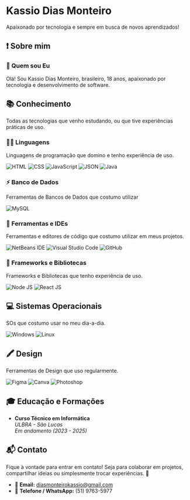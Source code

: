 # Kassio Dias Monteiro 
Apaixonado por tecnologia e sempre em busca de novos aprendizados!

## ❗ Sobre mim


### 👤 Quem sou Eu

Olá! Sou Kassio Dias Monteiro, brasileiro, 18 anos, apaixonado por tecnologia e desenvolvimento de software.

## 📚 Conhecimento

Todas as tecnologias que venho estudando, ou que tive experiências práticas de uso.

### 👩‍💻  Linguagens

Linguagens de programação que domino e tenho experiência de uso.

![HTML](https://img.shields.io/badge/HTML5-E34F26?style=for-the-badge&logo=html5&logoColor=white) ![CSS](https://img.shields.io/badge/CSS3-1572B6?style=for-the-badge&logo=css3&logoColor=white) ![JavaScript](https://img.shields.io/badge/javascript-%23323330.svg?style=for-the-badge&logo=javascript&logoColor=%23F7DF1E) ![JSON](https://img.shields.io/badge/json-5E5C5C?style=for-the-badge&logo=json&logoColor=white) ![Java](https://img.shields.io/badge/java-%23ED8B00.svg?style=for-the-badge&logo=openjdk&logoColor=white)

### ⚡ Banco de Dados

Ferramentas de Bancos de Dados que costumo utilizar

![MySQL](https://img.shields.io/badge/mysql-4479A1.svg?style=for-the-badge&logo=mysql&logoColor=white)

### 🔧 Ferramentas e IDEs

Ferramentas e editores de código que costumo utilizar em meus projetos.

![NetBeans IDE](https://img.shields.io/badge/NetBeansIDE-1B6AC6.svg?style=for-the-badge&logo=apache-netbeans-ide&logoColor=white) ![Visual Studio Code](https://img.shields.io/badge/Visual%20Studio%20Code-0078d7.svg?style=for-the-badge&logo=visual-studio-code&logoColor=white) ![GitHub](https://img.shields.io/badge/github-%23121011.svg?style=for-the-badge&logo=github&logoColor=white) 

### 🚀 Frameworks e Bibliotecas

Frameworks e Bibliotecas que tenho experiência de uso.

![Node JS](https://img.shields.io/badge/Node%20js-339933?style=for-the-badge&logo=nodedotjs&logoColor=white)
![React JS](https://img.shields.io/badge/react-%2320232a.svg?style=for-the-badge&logo=react&logoColor=%2361DAFB) 

## 💻 Sistemas Operacionais
SOs que costumo usar no meu dia-a-dia.

![Windows](https://img.shields.io/badge/Windows-0078D6?style=for-the-badge&logo=windows&logoColor=white)
![Linux](https://img.shields.io/badge/Linux-FCC624?style=for-the-badge&logo=linux&logoColor=black)

## 🖍 Design

Ferramentas de Design que uso regularmente.

![Figma](https://img.shields.io/badge/figma-%23F24E1E.svg?style=for-the-badge&logo=figma&logoColor=white) ![Canva](https://img.shields.io/badge/Canva-%2300C4CC.svg?&style=for-the-badge&logo=Canva&logoColor=white
	) ![Photoshop](https://img.shields.io/badge/Adobe%20Photoshop-31A8FF?style=for-the-badge&logo=Adobe%20Photoshop&logoColor=black) 

## 🎓 Educação e Formações

- **Curso Técnico em Informática**  
  *ULBRA - São Lucas*  
  *Em andamento (2023 - 2025)*  
  

## 📬 Contato

Fique à vontade para entrar em contato! Seja para colaborar em projetos, compartilhar ideias ou simplesmente trocar experiências. 🚀

- 📧 **Email:** diasmonteirokassio@gmail.com  
- 📱 **Telefone / WhatsApp:** (51) 9763-5977

